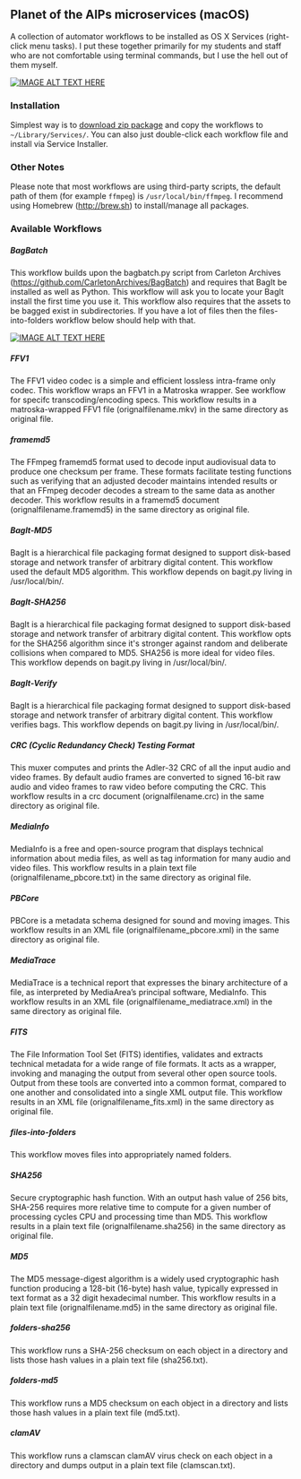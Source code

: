 ## Planet of the AIPs microservices (macOS)

A collection of automator workflows to be installed as OS X Services (right-click menu tasks). I put these together primarily for my students and staff who are not comfortable using terminal commands, but I use the hell out of them myself.

[![IMAGE ALT TEXT HERE](http://people.oregonstate.edu/~davibria/files/1.png)](https://dl.dropboxusercontent.com/u/2070498/files/1.png)

### Installation

Simplest way is to [download zip package](https://github.com/tvc15brian/dpu-microservices/archive/master.zip) and copy the workflows to `~/Library/Services/`. You can also just double-click each workflow file and install via Service Installer.

### Other Notes

Please note that most workflows are using third-party scripts, the default path of them (for example `ffmpeg`) is `/usr/local/bin/ffmpeg`. I recommend using Homebrew (http://brew.sh) to install/manage all packages.

### Available Workflows
##### BagBatch 

This workflow builds upon the bagbatch.py script from Carleton Archives (https://github.com/CarletonArchives/BagBatch) and requires that BagIt be installed as well as Python. This workflow will ask you to locate your BagIt install the first time you use it. This workflow also requires that the assets to be bagged exist in subdirectories. If you have a lot of files then the files-into-folders workflow below should help with that. 

[![IMAGE ALT TEXT HERE](http://people.oregonstate.edu/~davibria/files/2.png)](https://youtu.be/f5mIuS3_5Fg)

##### FFV1 

The FFV1 video codec is a simple and efficient lossless intra-frame only codec. This workflow wraps an FFV1 in a Matroska wrapper. See workflow for specifc transcoding/encoding specs. This workflow results in a matroska-wrapped FFV1 file (orignalfilename.mkv) in the same directory as original file.

##### framemd5

The FFmpeg ​framemd5 format used to decode input audiovisual data to produce one checksum per frame. These formats facilitate testing functions such as verifying that an adjusted decoder maintains intended results or that an FFmpeg decoder decodes a stream to the same data as another decoder. This workflow results in a framemd5 document (orignalfilename.framemd5) in the same directory as original file.

##### BagIt-MD5

BagIt is a hierarchical file packaging format designed to support disk-based storage and network transfer of arbitrary digital content. This workflow used the default MD5 algorithm. This workflow depends on bagit.py living in /usr/local/bin/.
 
##### BagIt-SHA256

BagIt is a hierarchical file packaging format designed to support disk-based storage and network transfer of arbitrary digital content. This workflow opts for the SHA256 algorithm since it's stronger against random and deliberate collisions when compared to MD5. SHA256 is more ideal for video files. This workflow depends on bagit.py living in /usr/local/bin/.

##### BagIt-Verify

BagIt is a hierarchical file packaging format designed to support disk-based storage and network transfer of arbitrary digital content. This workflow verifies bags. This workflow depends on bagit.py living in /usr/local/bin/.

##### CRC (Cyclic Redundancy Check) Testing Format

This muxer computes and prints the Adler-32 CRC of all the input audio and video frames. By default audio frames are converted to signed 16-bit raw audio and video frames to raw video before computing the CRC. This workflow results in a crc document (orignalfilename.crc) in the same directory as original file.


##### MediaInfo

MediaInfo is a free and open-source program that displays technical information about media files, as well as tag information for many audio and video files. This workflow results in a plain text file (orignalfilename_pbcore.txt) in the same directory as original file.

##### PBCore

PBCore is a metadata schema designed for sound and moving images. This workflow results in an XML file (orignalfilename_pbcore.xml) in the same directory as original file.


##### MediaTrace

MediaTrace is a technical report that expresses the binary architecture of a file, as interpreted by MediaArea’s principal software, MediaInfo. This workflow results in an XML file (orignalfilename_mediatrace.xml) in the same directory as original file.


##### FITS

The File Information Tool Set (FITS) identifies, validates and extracts technical metadata for a wide range of file formats. It acts as a wrapper, invoking and managing the output from several other open source tools. Output from these tools are converted into a common format, compared to one another and consolidated into a single XML output file. This workflow results in an XML file (orignalfilename_fits.xml) in the same directory as original file.

##### files-into-folders

This workflow moves files into appropriately named folders. 


##### SHA256

Secure cryptographic hash function. With an output hash value of 256 bits, SHA-256 requires more relative time to compute for a given number of processing cycles CPU and processing time than MD5. This workflow results in a plain text file (orignalfilename.sha256) in the same directory as original file.


##### MD5

The MD5 message-digest algorithm is a widely used cryptographic hash function producing a 128-bit (16-byte) hash value, typically expressed in text format as a 32 digit hexadecimal number. This workflow results in a plain text file (orignalfilename.md5) in the same directory as original file.


##### folders-sha256

This workflow runs a SHA-256 checksum on each object in a directory and lists those hash values in a plain text file (sha256.txt).

##### folders-md5

This workflow runs a MD5 checksum on each object in a directory and lists those hash values in a plain text file (md5.txt).


##### clamAV

This workflow runs a clamscan clamAV virus check on each object in a directory and dumps output in a plain text file (clamscan.txt).


